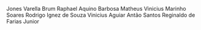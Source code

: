 Jones Varella Brum
Raphael Aquino Barbosa
Matheus Vinicius Marinho Soares
Rodrigo Ignez de Souza
Vinicius Aguiar Antão Santos
Reginaldo de Farias Junior
